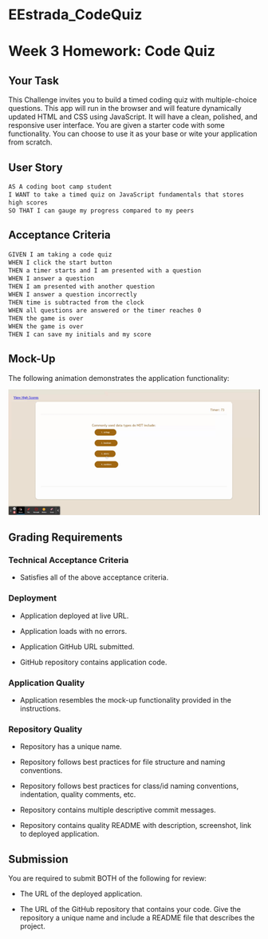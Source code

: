 # EEstrada_CodeQuiz
# Week 3 Homework: Code Quiz

## Your Task

This Challenge invites you to build a timed coding quiz with multiple-choice questions. This app will run in the browser and will feature dynamically updated HTML and CSS using JavaScript. It will have a clean, polished, and responsive user interface. You are given a starter code with some functionality.  You can choose to use it as your base or wite your application from scratch.


## User Story

```
AS A coding boot camp student
I WANT to take a timed quiz on JavaScript fundamentals that stores high scores
SO THAT I can gauge my progress compared to my peers
```

## Acceptance Criteria

```
GIVEN I am taking a code quiz
WHEN I click the start button
THEN a timer starts and I am presented with a question
WHEN I answer a question
THEN I am presented with another question
WHEN I answer a question incorrectly
THEN time is subtracted from the clock
WHEN all questions are answered or the timer reaches 0
THEN the game is over
WHEN the game is over
THEN I can save my initials and my score
```

## Mock-Up

The following animation demonstrates the application functionality:

![Demo](./assets/Wk3-Code-Quiz-Demo.gif)

## Grading Requirements

### Technical Acceptance Criteria

* Satisfies all of the above acceptance criteria. 

### Deployment

* Application deployed at live URL. 

* Application loads with no errors.

* Application GitHub URL submitted.

* GitHub repository contains application code.

### Application Quality

* Application resembles the mock-up functionality provided in the instructions.

### Repository Quality

* Repository has a unique name.

* Repository follows best practices for file structure and naming conventions.

* Repository follows best practices for class/id naming conventions, indentation, quality comments, etc.

* Repository contains multiple descriptive commit messages.

* Repository contains quality README with description, screenshot, link to deployed application.

## Submission

You are required to submit BOTH of the following for review:

* The URL of the deployed application.

* The URL of the GitHub repository that contains your code. Give the repository a unique name and include a README file that describes the project.